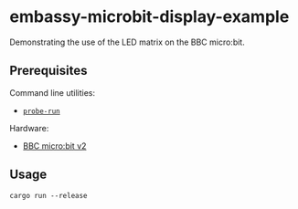 # embassy-microbit-display-example

Demonstrating the use of the LED matrix on the BBC micro:bit.


## Prerequisites

Command line utilities:

* [`probe-run`](https://github.com/knurling-rs/probe-run)

Hardware:

* [BBC micro:bit v2](https://microbit.org/)

## Usage

```
cargo run --release
```

